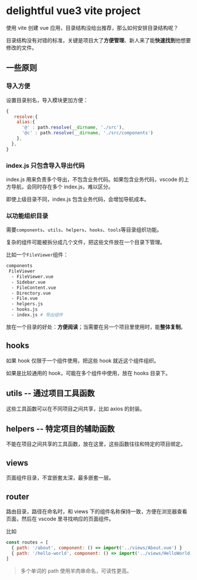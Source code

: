# delightful vue3 vite project

使用 vite 创建 vue 应用，目录结构没给出推荐，那么如何安排目录结构呢？

目录结构没有对错的标准，关键是项目大了**方便管理**、新人来了能**快速找到**他想要修改的文件。

## 一些原则

### 导入方便

设置目录别名，导入模块更加方便：

```js
{
   resolve:{
    alias:{
      '@' : path.resolve(__dirname, './src'),
      '@c' : path.resolve(__dirname, './src/components')
    },
  },
}
```

### index.js 只包含导入导出代码

index.js 用来负责多个导出，不包含业务代码。如果包含业务代码，vscode 的上方导航，会同时存在多个 index.js，难以区分。

即使上级目录不同，index.js 包含业务代码，会增加导航成本。

### 以功能组织目录

需要`components`、`utils`、`helpers`、`hooks`、`tools`等目录组织功能。

复杂的组件可能被拆分成几个文件，把这些文件放在一个目录下管理。

比如一个`FileViewer`组件：

```bash
components
 FileViewer
  - FileViewer.vue
  - Sidebar.vue
  - FileContent.vue
  - Directory.vue
  - File.vue
  - helpers.js
  - hooks.js
  - index.js # 导出组件
```

放在一个目录的好处：**方便阅读**；当需要在另一个项目里使用时，能**整体复制**。

## hooks

如果 hook 仅限于一个组件使用，把这些 hook 就近这个组件组织。

如果是比较通用的 hook，可能在多个组件中使用，放在 hooks 目录下。

## utils -- 通过项目工具函数

这些工具函数可以在不同项目之间共享，比如 axios 的封装。

## helpers -- 特定项目的辅助函数

不能在项目之间共享的工具函数，放在这里，这些函数往往和特定的项目绑定。

## views

页面组件目录，不宜嵌套太深，最多嵌套一层。

## router

路由目录，路径在命名时，和 views 下的组件名称保持一致，方便在浏览器查看页面，然后在 vscode 里寻找响应的页面组件。

比如

```js
const routes = [
  { path: '/about', component: () => import('../views/About.vue') }
  { path: '/hello-world', component: () => import('../views/HelloWorld.vue') }
]
```

> 多个单词的 path 使用羊肉串命名，可读性更高。
